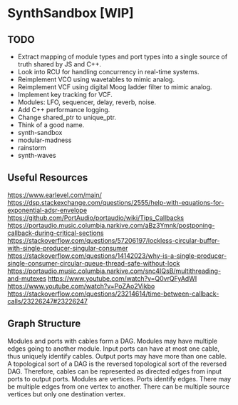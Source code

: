 # SynthSandbox [WIP]



## TODO
* Extract mapping of module types and port types into a single source of truth shared by JS and C++.
* Look into RCU for handling concurrency in real-time systems.
* Reimplement VCO using wavetables to mimic analog.
* Reimplement VCF using digital Moog ladder filter to mimic analog.
* Implement key tracking for VCF.
* Modules: LFO, sequencer, delay, reverb, noise.
* Add C++ performance logging.
* Change shared_ptr to unique_ptr.
* Think of a good name.
* synth-sandbox
* modular-madness
* rainstorm
* synth-waves

## Useful Resources
https://www.earlevel.com/main/
https://dsp.stackexchange.com/questions/2555/help-with-equations-for-exponential-adsr-envelope
https://github.com/PortAudio/portaudio/wiki/Tips_Callbacks
https://portaudio.music.columbia.narkive.com/aBz3Ymnk/postponing-callback-during-critical-sections
https://stackoverflow.com/questions/57206197/lockless-circular-buffer-with-single-producer-singular-consumer
https://stackoverflow.com/questions/14142023/why-is-a-single-producer-single-consumer-circular-queue-thread-safe-without-lock
https://portaudio.music.columbia.narkive.com/snc4IQsB/multithreading-and-mutexes
https://www.youtube.com/watch?v=Q0vrQFyAdWI
https://www.youtube.com/watch?v=PoZAo2Vikbo
https://stackoverflow.com/questions/23214614/time-between-callback-calls/23226247#23226247

## Graph Structure
Modules and ports with cables form a DAG.
Modules may have multiple edges going to another module.
Input ports can have at most one cable, thus uniquely identify cables.
Output ports may have more than one cable.
A topological sort of a DAG is the reversed topological sort of the reversed DAG. Therefore, cables can be represented as directed edges from input ports to output ports.
Modules are vertices. Ports identify edges. There may be multiple edges from one vertex to another.
There can be multiple source vertices but only one destination vertex.
